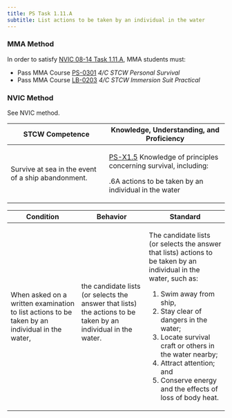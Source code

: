```yaml
---
title: PS Task 1.11.A 
subtitle: List actions to be taken by an individual in the water
---
```



### MMA Method

In order to satisfy  [NVIC 08-14  Task  1.11.A](/stcw23/assets/images/nvic-08-14.pdf), MMA students must:

* Pass MMA Course  [PS-0301](PS-0301) *4/C STCW Personal Survival*
* Pass MMA Course  [LB-0203](LB-0203) *4/C STCW Immersion Suit Practical*


### NVIC Method

<a onclick="togglevisibility('nvic_methods')" >See NVIC method.</a>

<div id='nvic_methods' class='hide'>

<table>
<thead>
<tr>
<th class='forty'> STCW Competence </th>
<th class='sixty'> Knowledge, Understanding, and Proficiency </th>
</tr>
</thead>




<tbody>
<tr><td markdown='1'>

Survive at sea in the event of a ship abandonment.

</td><td markdown='1'>

[PS-X1.5](../../tables/611.html#PS-X1.5) Knowledge of principles concerning survival, including:

.6A  actions to be taken by an individual in the water

</td></tr>


</tbody>
</table>


<table>
<thead>
<tr><th class='twenty'>  Condition </th><th class='twenty'> Behavior </th><th  class='sixty'>Standard </th></tr>
</thead>
<tbody >



<tr><td markdown='1'>

When asked on a written examination to list actions to be taken by an individual in the water,

</td><td markdown='1'>

the candidate lists (or selects the answer that lists) the actions to be taken by an individual in the water.

<br>

<div class="tooltip">
<span class="tooltiptext">
</span>
</div>


</td><td markdown='1'>

The candidate lists (or selects the answer that lists) actions to be taken by an individual in the water, such as: 

1.  Swim away from ship, 
2.  Stay clear of dangers in the water; 
3.  Locate survival craft or others in the water nearby; 
4.  Attract attention; and 
5.  Conserve energy and the effects of loss of body heat.

</td></tr>
</tbody>
</table>
</div>
